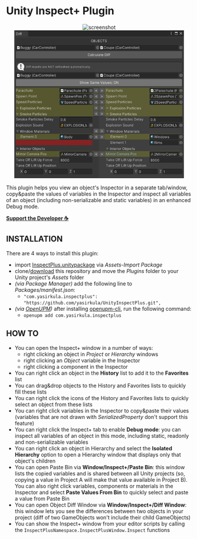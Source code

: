 # Unity Inspect+ Plugin

<p align="center">
<img height="400" src="Images/screenshot.png" alt="screenshot" /> <img height="400" src="Images/DiffTool.png" alt="screenshot2" />
</p>

This plugin helps you view an object's Inspector in a separate tab/window, copy&paste the values of variables in the Inspector and inspect all variables of an object (including non-serializable and static variables) in an enhanced Debug mode.

**[Support the Developer ☕](https://yasirkula.itch.io/unity3d)**

## INSTALLATION

There are 4 ways to install this plugin:

- import [InspectPlus.unitypackage](https://github.com/yasirkula/UnityInspectPlus/releases) via *Assets-Import Package*
- clone/[download](https://github.com/yasirkula/UnityInspectPlus/archive/master.zip) this repository and move the *Plugins* folder to your Unity project's *Assets* folder
- *(via Package Manager)* add the following line to *Packages/manifest.json*:
  - `"com.yasirkula.inspectplus": "https://github.com/yasirkula/UnityInspectPlus.git",`
- *(via [OpenUPM](https://openupm.com))* after installing [openupm-cli](https://github.com/openupm/openupm-cli), run the following command:
  - `openupm add com.yasirkula.inspectplus`

## HOW TO

- You can open the Inspect+ window in a number of ways: 
  - right clicking an object in *Project* or *Hierarchy* windows
  - right clicking an *Object* variable in the Inspector
  - right clicking a component in the Inspector
- You can right click an object in the **History** list to add it to the **Favorites** list
- You can drag&drop objects to the History and Favorites lists to quickly fill these lists
- You can right click the icons of the History and Favorites lists to quickly select an object from these lists
- You can right click variables in the Inspector to copy&paste their values (variables that are not drawn with *SerializedProperty* don't support this feature)
- You can right click the Inspect+ tab to enable **Debug mode**: you can inspect all variables of an object in this mode, including static, readonly and non-serializable variables
- You can right click an object in Hierarchy and select the **Isolated Hierarchy** option to open a Hierarchy window that displays only that object's children
- You can open Paste Bin via **Window/Inspect+/Paste Bin**: this window lists the copied variables and is shared between all Unity projects (so, copying a value in Project A will make that value available in Project B). You can also right click variables, components or materials in the Inspector and select **Paste Values From Bin** to quickly select and paste a value from Paste Bin
- You can open Object Diff Window via **Window/Inspect+/Diff Window**: this window lets you see the differences between two objects in your project (diff of two GameObjects won't include their child GameObjects)
- You can show the Inspect+ window from your editor scripts by calling the `InspectPlusNamespace.InspectPlusWindow.Inspect` functions
